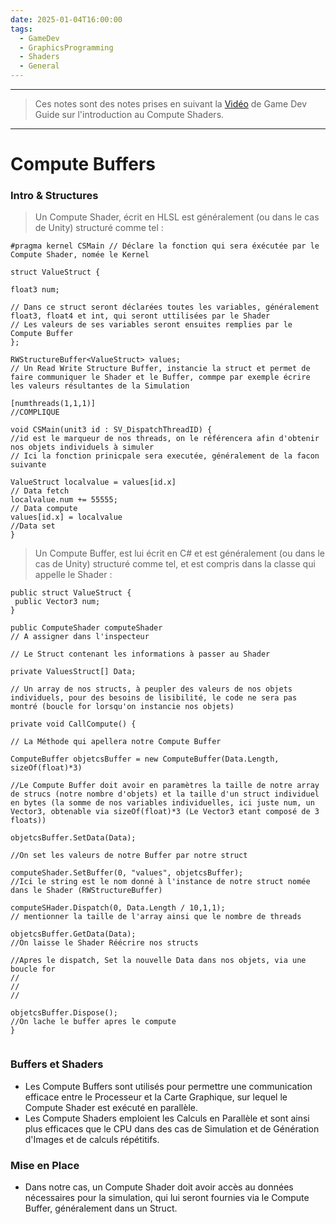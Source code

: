 ```yaml
---
date: 2025-01-04T16:00:00
tags:
  - GameDev
  - GraphicsProgramming
  - Shaders
  - General
---
```

***
>Ces notes sont des notes prises en suivant la [Vidéo](https://youtu.be/BrZ4pWwkpto) de Game Dev Guide sur l'introduction au Compute Shaders.
***
# Compute Buffers
### Intro & Structures
> Un Compute Shader, écrit en HLSL est généralement (ou dans le cas de Unity) structuré comme tel :
```
﻿#pragma kernel CSMain // Déclare la fonction qui sera éxécutée par le Compute Shader, nomée le Kernel

struct ValueStruct {

float3 num;

// Dans ce struct seront déclarées toutes les variables, généralement float3, float4 et int, qui seront uttilisées par le Shader
// Les valeurs de ses variables seront ensuites remplies par le Compute Buffer
};

RWStructureBuffer<ValueStruct> values;
// Un Read Write Structure Buffer, instancie la struct et permet de faire communiquer le Shader et le Buffer, commpe par exemple écrire les valeurs résultantes de la Simulation

[numthreads(1,1,1)]
//COMPLIQUE

void CSMain(unit3 id : SV_DispatchThreadID) {
//id est le marqueur de nos threads, on le référencera afin d'obtenir nos objets individuels à simuler
// Ici la fonction prinicpale sera executée, généralement de la facon suivante

ValueStruct localvalue = values[id.x] 
// Data fetch
localvalue.num += 55555;
// Data compute
values[id.x] = localvalue
//Data set
}
```

> Un Compute Buffer, est lui écrit en C# et est généralement (ou dans le cas de Unity) structuré comme tel, et est compris dans la classe qui appelle le Shader :
 
```
public struct ValueStruct {
 public Vector3 num;
}

public ComputeShader computeShader
// A assigner dans l'inspecteur

// Le Struct contenant les informations à passer au Shader

private ValuesStruct[] Data;

// Un array de nos structs, à peupler des valeurs de nos objets individuels, pour des besoins de lisibilité, le code ne sera pas montré (boucle for lorsqu'on instancie nos objets)

private void CallCompute() {

// La Méthode qui apellera notre Compute Buffer

ComputeBuffer objetcsBuffer = new ComputeBuffer(Data.Length, sizeOf(float)*3)

//Le Compute Buffer doit avoir en paramètres la taille de notre array de strucs (notre nombre d'objets) et la taille d'un struct individuel en bytes (la somme de nos variables individuelles, ici juste num, un Vector3, obtenable via sizeOf(float)*3 (Le Vector3 etant composé de 3 floats))

objetcsBuffer.SetData(Data); 

//On set les valeurs de notre Buffer par notre struct

computeShader.SetBuffer(0, "values", objetcsBuffer);
//Ici le string est le nom donné à l'instance de notre struct nomée dans le Shader (RWStructureBuffer)

computeSHader.Dispatch(0, Data.Length / 10,1,1);
// mentionner la taille de l'array ainsi que le nombre de threads

objetcsBuffer.GetData(Data);
//On laisse le Shader Réécrire nos structs

//Apres le dispatch, Set la nouvelle Data dans nos objets, via une boucle for
//
//
//

objetcsBuffer.Dispose();
//On lache le buffer apres le compute
}


```
### Buffers et Shaders
- Les Compute Buffers sont utilisés pour permettre une communication efficace entre le Processeur et la Carte Graphique, sur lequel le Compute Shader est exécuté en parallèle.
- Les Compute Shaders emploient les Calculs en Parallèle et sont ainsi plus efficaces que le CPU dans des cas de Simulation et de Génération d'Images et de calculs répétitifs.
### Mise en Place
- Dans notre cas, un Compute Shader doit avoir accès au données nécessaires pour la simulation, qui lui seront fournies via le Compute Buffer, généralement dans un Struct.
